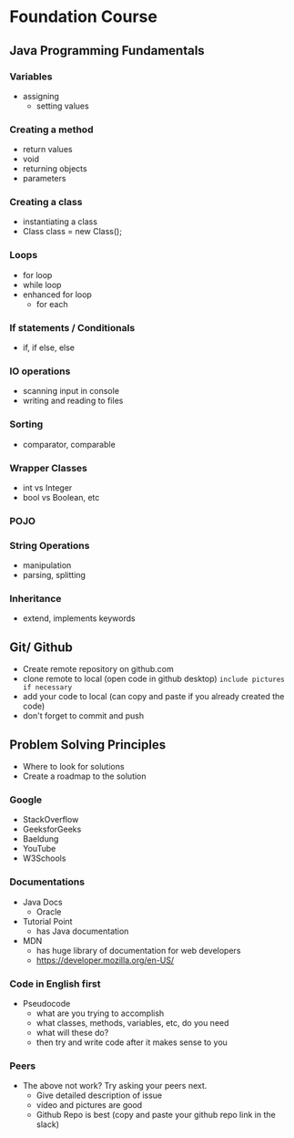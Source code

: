 # Foundation Course

## Java Programming Fundamentals

### Variables
- assigning
    - setting values
### Creating a method
- return values
- void
- returning objects
- parameters
### Creating a class
- instantiating a class
- Class class = new Class();
### Loops
- for loop
- while loop
- enhanced for loop 
    - for each
### If statements / Conditionals
- if, if else, else
### IO operations
- scanning input in console
- writing and reading to files
### Sorting
- comparator, comparable
### Wrapper Classes
- int vs Integer
- bool vs Boolean, etc
### POJO
### String Operations
- manipulation
- parsing, splitting
### Inheritance
- extend, implements keywords

## Git/ Github
- Create remote repository on github.com
- clone remote to local (open code in github desktop)
``` include pictures if necessary ```
- add your code to local (can copy and paste if you already created the code)
- don't forget to commit and push

## Problem Solving Principles
- Where to look for solutions
- Create a roadmap to the solution

### Google
- StackOverflow
- GeeksforGeeks
- Baeldung
- YouTube
- W3Schools

### Documentations
- Java Docs
    - Oracle
- Tutorial Point
    - has Java documentation
- MDN
    - has huge library of documentation for web developers
    - https://developer.mozilla.org/en-US/

### Code in English first
- Pseudocode
    - what are you trying to accomplish
    - what classes, methods, variables, etc, do you need
    - what will these do?
    - then try and write code after it makes sense to you

### Peers
- The above not work? Try asking your peers next.
    - Give detailed description of issue
    - video and pictures are good
    - Github Repo is best (copy and paste your github repo link in the slack)


